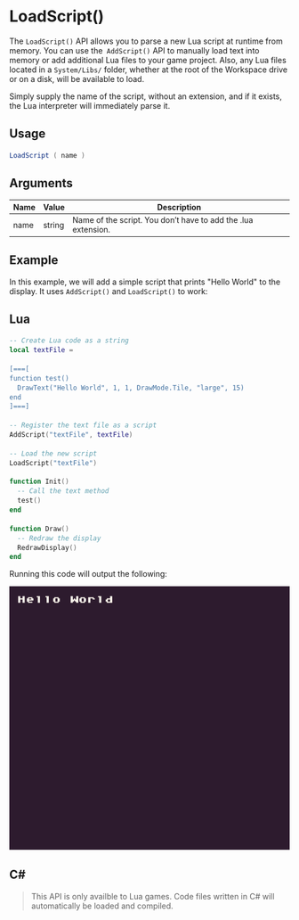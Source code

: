 # LoadScript()

The `LoadScript()` API allows you to parse a new Lua script at runtime from memory. You can use the` AddScript()` API to manually load text into memory or add additional Lua files to your game project. Also, any Lua files located in a `System/Libs/` folder, whether at the root of the Workspace drive or on a disk, will be available to load.

Simply supply the name of the script, without an extension, and if it exists, the Lua interpreter will immediately parse it.

## Usage

```csharp
LoadScript ( name )
```

## Arguments

| Name | Value  | Description                                                      |
|------|--------|------------------------------------------------------------------|
| name | string | Name of the script\. You don’t have to add the \.lua extension\. |

## Example

In this example, we will add a simple script that prints "Hello World" to the display. It uses `AddScript()` and `LoadScript()` to work:



## Lua

```lua
-- Create Lua code as a string
local textFile =

[===[
function test()
  DrawText("Hello World", 1, 1, DrawMode.Tile, "large", 15)
end
]===]

-- Register the text file as a script
AddScript("textFile", textFile)

-- Load the new script
LoadScript("textFile")

function Init()
  -- Call the text method
  test()
end

function Draw()
  -- Redraw the display
  RedrawDisplay()
end
```

Running this code will output the following:

![image alt text](images/LoadScriptOutput_image_0.png)


## C#

> This API is only availble to Lua games. Code files written in C# will automatically be loaded and compiled.
>








